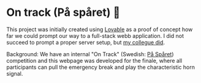 # On track (På spåret) 🚂

This project was initially created using [Lovable](https://lovable.dev/) as a proof of concept how far we could prompt our way to a full-stack webb application. I did not succeed to prompt a proper server setup, but [my collegue did](https://train-tune-press-42.lovable.app/). 

Background: We have an internal "On Track" (Swedish: [På Spåret](https://en.wikipedia.org/wiki/P%C3%A5_sp%C3%A5ret)) competition and this webpage was developed for the finale, where all participants can pull the emergency break and play the characteristic horn signal.

